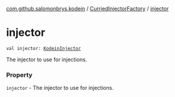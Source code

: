 [com.github.salomonbrys.kodein](../index.md) / [CurriedInjectorFactory](index.md) / [injector](.)

# injector

`val injector: `[`KodeinInjector`](../-kodein-injector/index.md)

The injector to use for injections.

### Property

`injector` - The injector to use for injections.